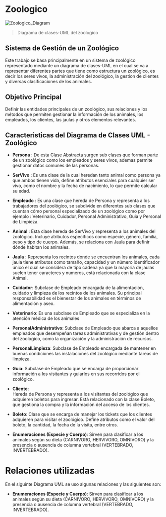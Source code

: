 # Zoologico

![Zoologico_Diagram](https://github.com/user-attachments/assets/1ebd485c-bdb9-4eab-aa8a-171257f0bd9a)
> Diagrama de clases-UML del zoologico

## Sistema de Gestión de un Zoológico
Este trabajo se basa principalmente en un sistema de zoológico representado mediante un diagrama de clases-UML en el cual se va a representar diferentes partes que tiene como estructura un zoológico, es decir los seres vivos, la administración del zoológico, la gestion de clientes y diversas clasificaciones de los animales.
## Objetivo Principal
Definir las entidades principales de un zoológico, sus relaciones y los métodos que permiten gestionar la información de los animales, los empleados, los clientes, las jaulas y otros elementos relevantes.
## Caracteristicas del Diagrama de Clases UML - Zoológico
- **Persona** :
De esta Clase Abstracta surgen sub clases que forman parte de un zoológico como los empleados y seres vivos, ademas permite gestionar datos comunes de las personas.
- **SerVivo** : 
Es una clase de la cual heredan tanto animal como persona ya que ambos tienen vida, define atributos esenciales para cualquier ser vivo, como el nombre y la fecha de nacimiento, lo que permite calcular su edad.
- **Empleado** : 
Es una clase que hereda de Persona y representa a los trabajadores del zoológico, se subdivide en diferentes sub clases que cuentan cómo personal especializado de un zoológico como por ejemplo : Veterinario, Cuidador, Personal Administrativo, Guia y Personal de Limpieza.
- **Animal** :
Esta clase hereda de SerVivo y representa a los animales del zoológico. Incluye atributos específicos como especie, género, familia, peso y tipo de cuerpo. Además, se relaciona con Jaula para definir dónde habitan los animales.
- **Jaula** : 
Representa los recintos donde se encuentran los animales, cada jaula tiene atributos como tamaño, capacidad y un número identificador único el cual se considera de tipo cadena ya que la mayoria de jaulas suelen tener caracteres y numeros, está relacionada con la clase Animal.
- **Cuidador**:
Subclase de Empleado encargada de la alimentación, cuidado y limpieza de los recintos de los animales. Su principal responsabilidad es el bienestar de los animales en términos de alimentación y aseo.

- **Veterinario**:
Es una subclase de Empleado que se especializa en la atención médica de los animales

- **PersonalAdministrativo**:
Subclase de Empleado que abarca a aquellos empleados que desempeñan tareas administrativas y de gestión dentro del zoológico, como la organización y la administración de recursos.

- **PersonalLimpieza**: 
Subclase de Empleado encargada de mantener en buenas condiciones las instalaciones del zoológico mediante tareas de limpieza.

- **Guia**: 
Subclase de Empleado que se encarga de proporcionar información a los visitantes y guiarlos en sus recorridos por el zoológico.

- **Cliente**:              
Hereda de Persona y representa a los visitantes del zoológico que adquieren boletos para ingresar. Está relacionado con la clase Boleto, que gestiona la compra y la información del acceso de los clientes.

- **Boleto**: 
Clase que se encarga de manejar los tickets que los clientes adquieren para visitar el zoológico. Define atributos como el valor del boleto, la cantidad, la fecha de la visita, entre otros.
- **Enumeraciones (Especie y Cuerpo)**: 
Sirven para clasificar a los animales según su dieta (CARNIVORO, HERVIVORO, OMNIVORO) y la presencia o ausencia de columna vertebral (VERTEBRADO, INVERTEBRADO).

# Relaciones utilizadas
En el siguinte Diagrama UML se uso algunas relaciones y las siguientes son:
- **Enumeraciones (Especie y Cuerpo)**: 
Sirven para clasificar a los animales según su dieta (CARNIVORO, HERVIVORO, OMNIVORO) y la presencia o ausencia de columna vertebral (VERTEBRADO, INVERTEBRADO).


